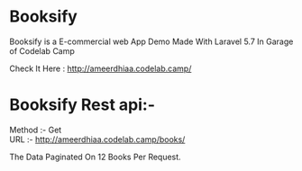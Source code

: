 # Booksify
Booksify is a E-commercial web App Demo Made With Laravel 5.7 In Garage of Codelab Camp <br/>

Check It Here : http://ameerdhiaa.codelab.camp/ <br/>

 # Booksify Rest api:-
 Method :- Get <br/> 
 URL :- http://ameerdhiaa.codelab.camp/books/ <br />
 
 The Data Paginated On 12 Books Per Request. <br/>
 
 

